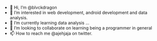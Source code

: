 - 👋 Hi, I’m @blvckdragon
- 👀 I’m interested in web development, android development and data analysis.
- 🌱 I’m currently learning data analysis ...
- 💞️ I’m looking to collaborate on learning being a programmer in general
- 📫 How to reach me @ajehjaja on twitter.

<!---
blvckdragon/blvckdragon is a ✨ special ✨ repository because its `README.md` (this file) appears on your GitHub profile.
You can click the Preview link to take a look at your changes.
--->
